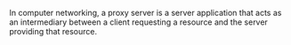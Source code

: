 In computer networking, a proxy server is a server application that acts as an intermediary between a client requesting a resource and the server providing that resource.